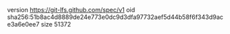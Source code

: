 version https://git-lfs.github.com/spec/v1
oid sha256:51b8ac4d8889de24e773e0dc9d3dfa97732aef5d44b58f6f343d9ace3a6e0ee7
size 51372
